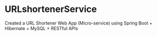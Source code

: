 # URLshortenerService

Created a URL Shortener Web App (Micro-service) using Spring Boot + Hibernate + MySQL + RESTful APIs 
